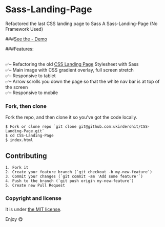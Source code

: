 ﻿# Sass-Landing-Page

Refactored the last CSS landing page to Sass
A Sass-Landing-Page (No Framework Used)

###[See the - Demo](http://ukirderohit.me/Sass-Landing-Page/)


###Features:

<br>:white_check_mark:– Refactoring the old [CSS Landing Page](http://ukirderohit.me/CSS-Landing-Page/) Stylesheet with Sass
<br>:white_check_mark:– Main image with CSS gradient overlay, full screen stretch
<br>:white_check_mark:– Responsive to tablet<br>
:white_check_mark:– Arrow scrolls you down the page so that the white nav bar is at top of the screen
<br>:white_check_mark:– Responsive to mobile<br>


### Fork, then clone

Fork the repo, and then clone it so you've got the code locally.

```
$ Fork or clone repo `git clone git@github.com:ukirderohit/CSS-Landing-Page.git`
$ cd CSS-Landing-Page
$ index.html
```

## Contributing
```
1. Fork it
2. Create your feature branch (`git checkout -b my-new-feature`)
3. Commit your changes (`git commit -am 'Add some feature'`)
4. Push to the branch (`git push origin my-new-feature`)
5. Create new Pull Request
```
### Copyright and license

It is under [the MIT license](/LICENSE).

Enjoy :yum:

